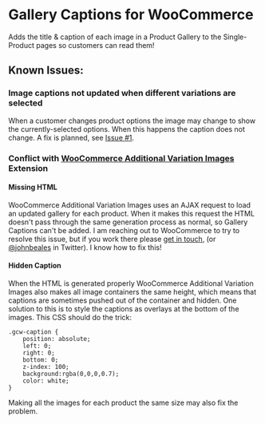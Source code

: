 # Gallery Captions for WooCommerce

Adds the title & caption of each image in a Product Gallery to the Single-Product pages so customers can read them!


## Known Issues:

### Image captions not updated when different variations are selected
When a customer changes product options the image may change to show the currently-selected options. When this happens the caption does not change. A fix is planned, see [Issue #1](https://github.com/jbeales/woo-gallery-captions/issues/1).

### Conflict with [WooCommerce Additional Variation Images](https://woocommerce.com/products/woocommerce-additional-variation-images/) Extension

#### Missing HTML
WooCommerce Additional Variation Images uses an AJAX request to load an updated gallery for each product. When it makes this request the HTML doesn't pass through the same generation process as normal, so Gallery Captions can't be added. I am reaching out to WooCommerce to try to resolve this issue, but if you work there please [get in touch](https://johnbeales.com/get-in-touch/), (or [@johnbeales](https://twitter.com/johnbeales) in Twitter). I know how to fix this!

#### Hidden Caption
When the HTML is generated properly WooCommerce Additional Variation Images also makes all image containers the same height, which means that captions are sometimes pushed out of the container and hidden. One solution to this is to style the captions as overlays at the bottom of the images. This CSS should do the trick:

```
.gcw-caption {
    position: absolute;
    left: 0;
    right: 0;
    bottom: 0;
    z-index: 100;
    background:rgba(0,0,0,0.7);
    color: white;
}
```

Making all the images for each product the same size may also fix the problem.